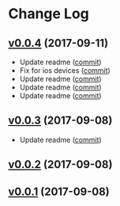 # Change Log

## [v0.0.4](https://github.com/DoubleTrade/custom-scrollbar/tree/0.0.4) (2017-09-11)
- Update readme ([commit](https://github.com/DoubleTrade/custom-scrollbar/commit/831821d))
- Fix for ios devices ([commit](https://github.com/DoubleTrade/custom-scrollbar/commit/29a2415))
- Update readme ([commit](https://github.com/DoubleTrade/custom-scrollbar/commit/2664cca))
- Update readme ([commit](https://github.com/DoubleTrade/custom-scrollbar/commit/a501155))
- Update readme ([commit](https://github.com/DoubleTrade/custom-scrollbar/commit/28b0135))

## [v0.0.3](https://github.com/DoubleTrade/custom-scrollbar/tree/0.0.3) (2017-09-08)
- Update readme ([commit](https://github.com/DoubleTrade/custom-scrollbar/commit/57f8044))

## [v0.0.2](https://github.com/DoubleTrade/custom-scrollbar/tree/0.0.2) (2017-09-08)

## [v0.0.1](https://github.com/DoubleTrade/custom-scrollbar/tree/0.0.1) (2017-09-08)
